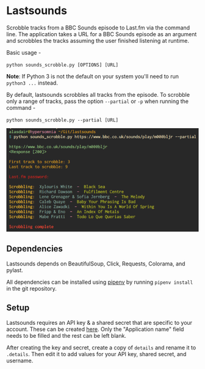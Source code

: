# Lastsounds

Scrobble tracks from a BBC Sounds episode to Last.fm via the command line. The application takes a URL for a BBC Sounds episode as an argument and scrobbles the tracks assuming the user finished listening at runtime. 

Basic usage -

`python sounds_scrobble.py [OPTIONS] [URL]`

**Note**: If Python 3 is not the default on your system you'll need to run `python3 ...` instead.

By default, lastsounds scrobbles all tracks from the episode. To scrobble only a range of tracks, pass the option `--partial` or `-p` when running the command - 

`python sounds_scrobble.py --partial [URL]`

![Example output](screenshots/example.png)

## Dependencies

Lastsounds depends on BeautifulSoup, Click, Requests, Colorama, and pylast.

All dependencies can be installed using [pipenv](https://pipenv.kennethreitz.org/en/latest/) by running `pipenv install` in the git repository.

## Setup

Lastsounds requires an API key & a shared secret that are specific to your account. These can be created [here](www.last.fm/api/account/create). Only the "Application name" field needs to be filled and the rest can be left blank. 

After creating the key and secret, create a copy of `details` and rename it to `.details`. Then edit it to add values for your API key, shared secret, and username.
